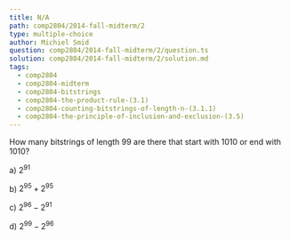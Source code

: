 ```yaml
---
title: N/A
path: comp2804/2014-fall-midterm/2
type: multiple-choice
author: Michiel Smid
question: comp2804/2014-fall-midterm/2/question.ts
solution: comp2804/2014-fall-midterm/2/solution.md
tags:
  - comp2804
  - comp2804-midterm
  - comp2804-bitstrings
  - comp2804-the-product-rule-(3.1)
  - comp2804-counting-bitstrings-of-length-n-(3.1.1)
  - comp2804-the-principle-of-inclusion-and-exclusion-(3.5)
---
```


How many bitstrings of length 99 are there that start with 1010 or end with 1010?

a) $2^{91}$

b) $2^{95} + 2^{95}$

c) $2^{96} - 2^{91}$

d) $2^{99} - 2^{96}$

